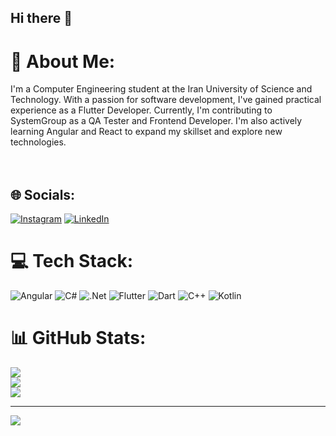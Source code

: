 ## Hi there 👋

# 💫 About Me:
I'm a Computer Engineering student at the Iran University of Science and Technology. With a passion for software development, I've gained practical experience as a Flutter Developer. Currently, I'm contributing to SystemGroup as a QA Tester and Frontend Developer. I'm also actively learning Angular and React to expand my skillset and explore new technologies.<br><br><br>


## 🌐 Socials:
[![Instagram](https://img.shields.io/badge/Instagram-%23E4405F.svg?logo=Instagram&logoColor=white)](https://instagram.com/https://www.instagram.com/amirrezasharifzade/) [![LinkedIn](https://img.shields.io/badge/LinkedIn-%230077B5.svg?logo=linkedin&logoColor=white)](https://linkedin.com/in/www.linkedin.com/in/amirreza-sharifzade) 

# 💻 Tech Stack:
![Angular](https://img.shields.io/badge/angular-%23DD0031.svg?style=for-the-badge&logo=angular&logoColor=white) ![C#](https://img.shields.io/badge/c%23-%23239120.svg?style=for-the-badge&logo=csharp&logoColor=white) ![.Net](https://img.shields.io/badge/.NET-5C2D91?style=for-the-badge&logo=.net&logoColor=white) ![Flutter](https://img.shields.io/badge/Flutter-%2302569B.svg?style=for-the-badge&logo=Flutter&logoColor=white) ![Dart](https://img.shields.io/badge/dart-%230175C2.svg?style=for-the-badge&logo=dart&logoColor=white) ![C++](https://img.shields.io/badge/c++-%2300599C.svg?style=for-the-badge&logo=c%2B%2B&logoColor=white) ![Kotlin](https://img.shields.io/badge/kotlin-%237F52FF.svg?style=for-the-badge&logo=kotlin&logoColor=white)
# 📊 GitHub Stats:
![](https://github-readme-stats.vercel.app/api?username=amirrezash80&theme=dark&hide_border=false&include_all_commits=false&count_private=false)<br/>
![](https://github-readme-streak-stats.herokuapp.com/?user=amirrezash80&theme=dark&hide_border=false)<br/>
![](https://github-readme-stats.vercel.app/api/top-langs/?username=amirrezash80&theme=dark&hide_border=false&include_all_commits=false&count_private=false&layout=compact)

---
[![](https://visitcount.itsvg.in/api?id=amirrezash80&icon=0&color=0)](https://visitcount.itsvg.in)

